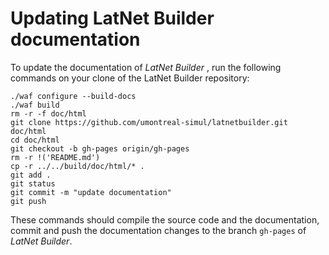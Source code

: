 # Updating LatNet Builder documentation

 To update the documentation of *LatNet Builder* , run the following commands on your clone of the LatNet Builder repository:

 ```
 ./waf configure --build-docs
 ./waf build
 rm -r -f doc/html
 git clone https://github.com/umontreal-simul/latnetbuilder.git doc/html
 cd doc/html
 git checkout -b gh-pages origin/gh-pages
 rm -r !('README.md')
 cp -r ../../build/doc/html/* .
 git add .   
 git status   
 git commit -m "update documentation"
 git push
 ```

 These commands should compile the source code and the documentation, commit and push the documentation changes to the branch `gh-pages` of *LatNet Builder*.
